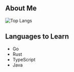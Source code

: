 ## About Me
![Top Langs](https://github-readme-stats.vercel.app/api/top-langs/?username=jmurrah&layout=compact&theme=radical&langs_count=20)

## Languages to Learn
- Go
- Rust
- TypeScript
- Java
